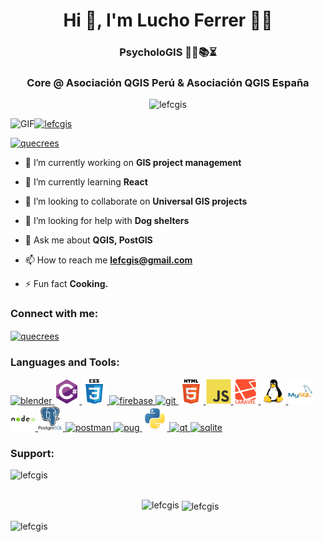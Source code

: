 
<h1 align="center">Hi 👋, I'm Lucho Ferrer 👨‍💻 </h1>

<h3 align="center">PsycholoGIS 🧙‍♂️📚⏳</h3> 
<h3 align="center"> Core @ Asociación QGIS Perú & Asociación QGIS España</h3>
<p align="center"> <img src="https://komarev.com/ghpvc/?username=lefcgis&label=Profile%20views&color=0e75b6&style=flat" alt="lefcgis" /> </p>

 <img align="left" alt="GIF" src="https://media.giphy.com/media/5SKwQMGTR1umLrKC7N/giphy.gif" />


<p align="left"> <a href="https://github.com/ryo-ma/github-profile-trophy"><img src="https://github-profile-trophy.vercel.app/?username=lefcgis" alt="lefcgis" /></a> </p>

<p align="left"> <a href="https://twitter.com/quecrees" target="blank"><img src="https://img.shields.io/twitter/follow/quecrees?logo=twitter&style=for-the-badge" alt="quecrees" /></a> </p>

- 🔭 I’m currently working on **GIS project management**

- 🌱 I’m currently learning **React**

- 👯 I’m looking to collaborate on **Universal GIS projects**

- 🤝 I’m looking for help with **Dog shelters**

- 💬 Ask me about **QGIS, PostGIS**

- 📫 How to reach me **lefcgis@gmail.com**

- ⚡ Fun fact **Cooking.**

<h3 align="left">Connect with me:</h3>
<p align="left">
<a href="https://twitter.com/quecrees" target="blank"><img align="center" src="https://raw.githubusercontent.com/rahuldkjain/github-profile-readme-generator/master/src/images/icons/Social/twitter.svg" alt="quecrees" height="30" width="40" /></a>
</p>

<h3 align="left">Languages and Tools:</h3>
<p align="left"> <a href="https://www.blender.org/" target="_blank" rel="noreferrer"> <img src="https://download.blender.org/branding/community/blender_community_badge_white.svg" alt="blender" width="40" height="40"/> </a> <a href="https://www.w3schools.com/cs/" target="_blank" rel="noreferrer"> <img src="https://raw.githubusercontent.com/devicons/devicon/master/icons/csharp/csharp-original.svg" alt="csharp" width="40" height="40"/> </a> <a href="https://www.w3schools.com/css/" target="_blank" rel="noreferrer"> <img src="https://raw.githubusercontent.com/devicons/devicon/master/icons/css3/css3-original-wordmark.svg" alt="css3" width="40" height="40"/> </a> <a href="https://firebase.google.com/" target="_blank" rel="noreferrer"> <img src="https://www.vectorlogo.zone/logos/firebase/firebase-icon.svg" alt="firebase" width="40" height="40"/> </a> <a href="https://git-scm.com/" target="_blank" rel="noreferrer"> <img src="https://www.vectorlogo.zone/logos/git-scm/git-scm-icon.svg" alt="git" width="40" height="40"/> </a> <a href="https://www.w3.org/html/" target="_blank" rel="noreferrer"> <img src="https://raw.githubusercontent.com/devicons/devicon/master/icons/html5/html5-original-wordmark.svg" alt="html5" width="40" height="40"/> </a> <a href="https://developer.mozilla.org/en-US/docs/Web/JavaScript" target="_blank" rel="noreferrer"> <img src="https://raw.githubusercontent.com/devicons/devicon/master/icons/javascript/javascript-original.svg" alt="javascript" width="40" height="40"/> </a> <a href="https://laravel.com/" target="_blank" rel="noreferrer"> <img src="https://raw.githubusercontent.com/devicons/devicon/master/icons/laravel/laravel-plain-wordmark.svg" alt="laravel" width="40" height="40"/> </a> <a href="https://www.linux.org/" target="_blank" rel="noreferrer"> <img src="https://raw.githubusercontent.com/devicons/devicon/master/icons/linux/linux-original.svg" alt="linux" width="40" height="40"/> </a> <a href="https://www.mysql.com/" target="_blank" rel="noreferrer"> <img src="https://raw.githubusercontent.com/devicons/devicon/master/icons/mysql/mysql-original-wordmark.svg" alt="mysql" width="40" height="40"/> </a> <a href="https://nodejs.org" target="_blank" rel="noreferrer"> <img src="https://raw.githubusercontent.com/devicons/devicon/master/icons/nodejs/nodejs-original-wordmark.svg" alt="nodejs" width="40" height="40"/> </a> <a href="https://www.postgresql.org" target="_blank" rel="noreferrer"> <img src="https://raw.githubusercontent.com/devicons/devicon/master/icons/postgresql/postgresql-original-wordmark.svg" alt="postgresql" width="40" height="40"/> </a> <a href="https://postman.com" target="_blank" rel="noreferrer"> <img src="https://www.vectorlogo.zone/logos/getpostman/getpostman-icon.svg" alt="postman" width="40" height="40"/> </a> <a href="https://pugjs.org" target="_blank" rel="noreferrer"> <img src="https://cdn.worldvectorlogo.com/logos/pug.svg" alt="pug" width="40" height="40"/> </a> <a href="https://www.python.org" target="_blank" rel="noreferrer"> <img src="https://raw.githubusercontent.com/devicons/devicon/master/icons/python/python-original.svg" alt="python" width="40" height="40"/> </a> <a href="https://www.qt.io/" target="_blank" rel="noreferrer"> <img src="https://upload.wikimedia.org/wikipedia/commons/0/0b/Qt_logo_2016.svg" alt="qt" width="40" height="40"/> </a> <a href="https://www.sqlite.org/" target="_blank" rel="noreferrer"> <img src="https://www.vectorlogo.zone/logos/sqlite/sqlite-icon.svg" alt="sqlite" width="40" height="40"/> </a> </p>

<h3 align="left">Support:</h3>
<p><a href="https://www.buymeacoffee.com/lefcgis"> <img align="left" src="https://cdn.buymeacoffee.com/buttons/v2/default-yellow.png" height="50" width="210" alt="lefcgis" /></a></p><br><br>

<p><img align="left" src="https://github-readme-stats.vercel.app/api/top-langs?username=lefcgis&show_icons=true&locale=en&layout=compact" alt="lefcgis" /></p>

<p>&nbsp;<img align="center" src="https://github-readme-stats.vercel.app/api?username=lefcgis&show_icons=true&locale=en" alt="lefcgis" /></p>

<p><img align="center" src="https://github-readme-streak-stats.herokuapp.com/?user=lefcgis&" alt="lefcgis" /></p>
